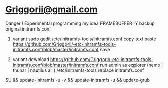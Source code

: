 # Griggorii@gmail.com

Danger ! Experimental programming my idea FRAMEBUFFER=Y backup original initramfs.conf

1) variant sudo gedit /etc/initramfs-tools/initramfs.conf copy text paste https://github.com/Griggorii/-etc-initramfs-tools-initramfs.conf/blob/master/initramfs.conf save

2) variant download https://github.com/Griggorii/-etc-initramfs-tools-initramfs.conf/blob/master/initramfs.conf run admin as explorer (nemo | thunar | nautilus all ) /etc/initramfs-tools  replace initramfs.conf


SU  && update-initramfs -u -v && update-initramfs -u && update-grub
